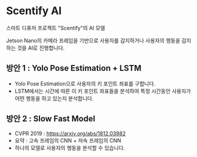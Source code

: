 # Scentify AI
스마트 디퓨저 프로젝트 "Scentify"의 AI 모델

Jetson Nano의 카메라 프레임을 기반으로 사용자를 감지하거나 사용자의 행동을 감지하는 것을 AI로 진행합니다.

## 방안 1 : Yolo Pose Estimation + LSTM
- Yolo Pose Estimation으로 사용자의 키 포인트 좌표를 구합니다.
- LSTM에서는 시간에 따른 이 키 포인트 좌표들을 분석하여 특정 시간동안 사용자가 어떤 행동을 하고 있는지 분석합니다.

## 방안 2 : Slow Fast Model
- CVPR 2019 : https://arxiv.org/abs/1812.03982
- 요약 : 고속 프레임의 CNN + 저속 프레임의 CNN 
- 하나의 모델로 사용자의 행동을 분석할 수 있습니다.
